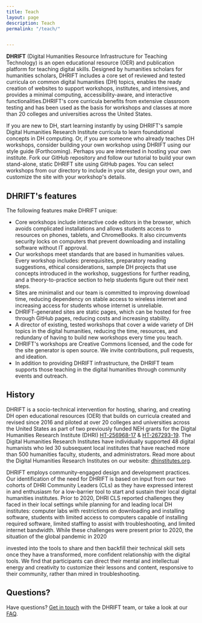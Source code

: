```yaml
---
title: Teach
layout: page
description: Teach
permalink: "/teach/"


---
```


**DHRIFT** (Digital Humanities Resource Infrastructure for Teaching Technology) is an open educational resource (OER) and publication platform for teaching digital skills. Designed by humanities scholars for humanities scholars, DHRIFT includes a core set of reviewed and tested curricula on common digital humanities (DH) topics, enables the ready creation of websites to support workshops, institutes, and intensives, and provides a minimal computing, accessibility-aware, and interactive functionalities.DHRIFT's core curricula benefits from extensive classroom testing and has been used as the basis for workshops and classes at more than 20 colleges and universities across the United States.

If you are new to DH, start learning instantly by using DHRIFT's sample Digital Humanities Research Institute curricula to learn foundational concepts in DH computing. Or, if you are someone who already teaches DH workshops, consider building your own workshop using DHRIFT using our style guide (Forthcoming). Perhaps you are interested in hosting your own institute. Fork our GitHub repository and follow our tutorial to build your own stand-alone, static DHRIFT site using GitHub pages. You can select workshops from our directory to include in your site, design your own, and customize the site with your workshop's details.

## DHRIFT's features

The following features make DHRIFT unique:

- Core workshops include interactive code editors in the browser, which avoids complicated installations and allows students access to resources on phones, tablets, and ChromeBooks. It also circumvents security locks on computers that prevent downloading and installing software without IT approval.
- Our workshops meet standards that are based in humanities values. Every workshop includes: prerequisites, preparatory reading suggestions, ethical considerations, sample DH projects that use concepts introduced in the workshop, suggestions for further reading, and a theory-to-practice section to help students figure out their next steps.
- Sites are minimalist and our team is committed to improving download time, reducing dependency on stable access to wireless internet and increasing access for students whose internet is unreliable.
- DHRIFT-generated sites are static pages, which can be hosted for free through GitHub pages, reducing costs and increasing stability.
- A director of existing, tested workshops that cover a wide variety of DH topics in the digital humanities, reducing the time, resources, and redundany of having to build new workshops every time you teach.
- DHRIFT's workshops are Creative Commons licensed, and the code for the site generator is open source. We invite contributions, pull requests, and ideation.
- In addition to providing DHRIFT infrastructure, the DHRIFT team supports those teaching in the digital humanities through community events and outreach.

## History

DHRIFT is a socio-technical intervention for hosting, sharing, and creating DH open educational resources (OER) that builds on curricula created and revised since 2016 and piloted at over 20 colleges and universities across the United States as part of two previously funded NEH grants for the Digital Humanities Research Institute (DHRI) [HT-256968-17](https://securegrants.neh.gov/publicquery/main.aspx?f=1&gn=HT-256968-17) & [HT-267293-19](https://securegrants.neh.gov/publicquery/main.aspx?f=1&gn=HT-267293-19). The Digital Humanities Research Institutes have individually supported 48 digital humanists who led 30 subsequent local institutes that have reached more than 500 humanities faculty, students, and administrators. Read more about the Digital Humanities Research Institutes on our website: [dhinstitutes.org](https://dhinstitutes.org).

DHRIFT employs community-engaged design and development practices. Our identification of the need for DHRIFT is based on input from our two cohorts of DHRI Community Leaders (CLs) as they have expressed interest in and enthusiasm for a low-barrier tool to start and sustain their local digital humanities institutes. Prior to 2020, DHRI CLS reported challenges they faced in their local settings while planning for and leading local DH institutes: computer labs with restrictions on downloading and installing software, students with limited access to computers capable of installing required software, limited staffing to assist with troubleshooting, and limited internet bandwidth. While these challenges were present prior to 2020, the situation of the global pandemic in 2020

invested into the tools to share and then backfill their technical skill sets once they have a transformed, more confident relationship with the digital tools. We find that participants can direct their mental and intellectual energy and creativity to customize their lessons and content, responsive to their community, rather than mired in troubleshooting.

<!-- At first, DHRI content was written in markdown and formatted to be used directly on the GitHub readme pages (still available e.g. here). Feedback from participants indicated that GitHub was a difficult interface to get used to and created additional overhead for learners trying to grapple with both the material and its format. In response to the global pandemic in 2020, the GC’s institutes team pivoted from preparing a face-to-face learning experience to remote instruction, prompting a 10-week sprint to produce the DHRI Curriculum website to support our 2021 virtual institute. Our objectives were to present the material with greater clarity and less frustration for the user, and secondarily to make it possible for others to repurpose the content for their own institutes. Because of the developer’s experience with Python, we decided to build the project using the Django web framework and Agile methodology, rapidly developing features according to an evolving spec. The current curriculum website which was used in summer 2021 for the NEH DHRI and in January for the GC’s Digital Research institute was well received by students. 
The DHRI coordinators, however, have felt that the processes of working with, updating, and teaching from the website were more awkward than necessary, and 2021 Community Leaders have not been able to reproduce their own versions of the site for local institutes. An entire build process is necessary after every change, and the process is both fragile and difficult to fix when broken.

To improve the experience for coordinators and learners, a new version of the website is now in development that will draw from technologies used for flat blogging, integrating interactive site elements through web assembly tools, screenshots with annotations, and new site creation that is largely automated. The intention is to make a more robust build process, multi-modal interaction to facilitate self-guided learning as well as a presentation mode, and interactive code examples that allow users to edit and run their own code. Rather than Python and Django, the version in development is based in JavaScript and Next.js. Being a static generated site, it allows DHRI leaders to very rapidly create their own institution-specific version of our site without any programming knowledge. Rather, using the learning about Git and Github that we provide in our lessons, workshop leaders can clone and deploy with a couple of clicks. -->

## Questions?

Have questions? [Get in touch](/contact) with the DHRIFT team, or take a look at our [FAQ](/faq).
